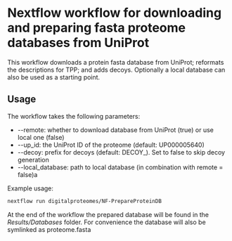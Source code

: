 # Nextflow workflow for downloading and preparing fasta proteome databases from UniProt

This workflow downloads a protein fasta database from UniProt; reformats the descriptions for TPP; and adds decoys. 
Optionally a local database can also be used as a starting point.

## Usage

The workflow takes the following parameters:
* --remote:       whether to download database from UniProt (true) or use local one (false)	
* --up_id:        the UniProt ID of the proteome (default: UP000005640)
* --decoy:        prefix for decoys (default: DECOY_). Set to false to skip decoy generation
* --local_database: path to local database (in combination with remote = false)a

Example usage:

```bash
nextflow run digitalproteomes/NF-PrepareProteinDB
```
At the end of the workflow the prepared database will be found in the *Results/Databases* folder. 
For convenience the database will also be symlinked as proteome.fasta
